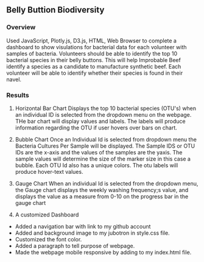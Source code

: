 
## Belly Buttion Biodiversity
### Overview
Used JavaScript, Plotly.js, D3.js,  HTML, Web Browser to complete a dashboard to show visulations for bacterial data for each volunteer with samples of bacteria. Volunteers should be able to identify the top 10 bacterial species in their belly buttons. This will help Improbable Beef identify a species as a candidate to manufacture synthetic beef. Each volunteer will be able to identify whether their species is found in their navel. 
### Results
1. Horizontal Bar Chart
  Displays the top 10 bacterial species (OTU's) when an individual ID is selected from the dropdown menu on the webpage. THe bar chart       will display values and labels. The labels will produce information regarding the OTU if user hovers over bars on chart. 

2.  Bubble Chart
  Once an Individual Id is selected from dropdown menu the Bacteria Cultures Per Sample will be displayed. The Sample IDS or OTU IDs are the x-axis and the values of the samples     are the yaxis. The sample values will determine the size of the marker size in this case a bubble. Each OTU Id also has a unique colors. The otu labels will produce hover-text     values.
  
3. Gauge Chart
  When an individual Id is selected from the dropdown menu, the Gauge chart displays the weekly washing frequency;s value, and displays the value as a measure from 0-10 on the progress bar in the gauge chart 
   
4. A customized Dashboard
* Added a navigation bar with link to my github account
* Added and background image to my jubotron in style.css file. 
* Customized the font color.   
* Added a paragraph to tell purpose of webpage.
* Made the webpage mobile responsive by adding  <meta name="viewport" content="width=device-width, initial-scale=1.0"> to my index.html file. 
